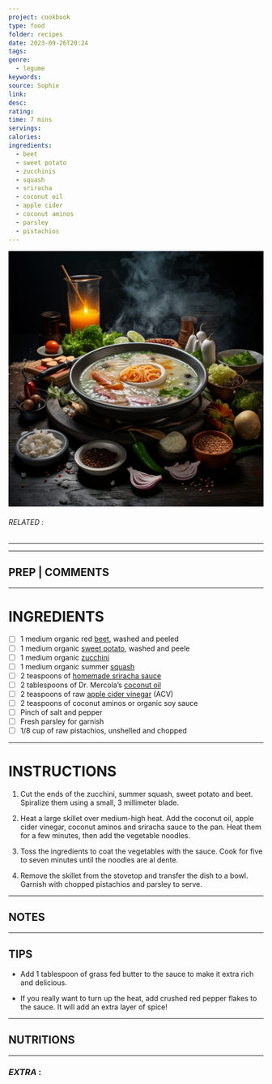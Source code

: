 ```yaml
---
project: cookbook
type: food
folder: recipes
date: 2023-09-26T20:24
tags: 
genre:
  - legume
keywords: 
source: Sophie
link: 
desc: 
rating: 
time: 7 mins
servings: 
calories: 
ingredients:
  - beet
  - sweet potato
  - zucchinis
  - squash
  - sriracha
  - coconut oil
  - apple cider
  - coconut aminos
  - parsley
  - pistachios
---
```


![IMAGE](_default.png)

###### *RELATED* : 
---


---
## PREP | COMMENTS



---
# INGREDIENTS

- [ ] 1 medium organic red [beet](http://foodfacts.mercola.com/beets.html), washed and peeled
- [ ] 1 medium organic [sweet potato](http://articles.mercola.com/sweet-potato.aspx), washed and peele
- [ ] 1 medium organic [zucchini](http://foodfacts.mercola.com/zucchini.html)
- [ ] 1 medium organic summer [squash](http://foodfacts.mercola.com/squash.html)
- [ ] 2 teaspoons of [homemade sriracha sauce](http://articles.mercola.com/herbs-spices/sriracha.aspx)
- [ ] 2 tablespoons of Dr. Mercola’s [coconut oil](http://articles.mercola.com/health-benefits-coconut-oil.aspx)
- [ ] 2 teaspoons of raw [apple cider vinegar](http://articles.mercola.com/apple-cider-vinegar-benefits-uses.aspx) (ACV)
- [ ] 2 teaspoons of coconut aminos or organic soy sauce
- [ ] Pinch of salt and pepper
- [ ] Fresh parsley for garnish
- [ ] 1/8 cup of raw pistachios, unshelled and chopped

---
# INSTRUCTIONS

1. Cut the ends of the zucchini, summer squash, sweet potato and beet. Spiralize them using a small, 3 millimeter blade.
    
2. Heat a large skillet over medium-high heat. Add the coconut oil, apple cider vinegar, coconut aminos and sriracha sauce to the pan. Heat them for a few minutes, then add the vegetable noodles.
    
3. Toss the ingredients to coat the vegetables with the sauce. Cook for five to seven minutes until the noodles are al dente.
    
4. Remove the skillet from the stovetop and transfer the dish to a bowl. Garnish with chopped pistachios and parsley to serve.

---
## NOTES



---
## TIPS

- Add 1 tablespoon of grass fed butter to the sauce to make it extra rich and delicious.
    
- If you really want to turn up the heat, add crushed red pepper flakes to the sauce. It will add an extra layer of spice!

---
## NUTRITIONS



---
### *EXTRA* :



